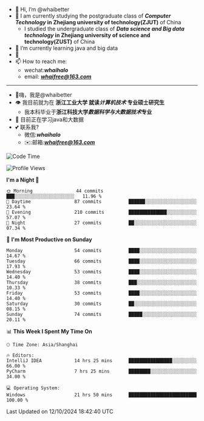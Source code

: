 - 👋 Hi, I’m @whaibetter
- 👀 I am currently studying the postgraduate class of ***Computer Technology* in Zhejiang university of technology(ZJUT)** of China
  -  I studied the undergraduate class of ***Data science and Big data technology* in Zhejiang university of science and technology(ZUST)** of China
- 🌱 I’m currently learning java and big data
- 💞️ 
- 📫 How to reach me: 
  - wechat:***whaihalo***
  - email: ***whaifree@163.com***
 ------------------------
- 👋嗨，我是@whaibetter
- 👁 我目前就为在 **浙江工业大学 就读*计算机技术* 专业硕士研究生**
  - 我本科毕业于**浙江科技大学*数据科学与大数据技术*专业**
- 🌴 目前正在学习java和大数据
- 💕 联系我?
  - 微信:***whaihalo***
  - ✉️:邮箱:***whaifree@163.com***

<!--START_SECTION:waka-->
![Code Time](http://img.shields.io/badge/Code%20Time-524%20hrs%2022%20mins-blue)

![Profile Views](http://img.shields.io/badge/Profile%20Views-0-blue)

**I'm a Night 🦉** 

```text
🌞 Morning                44 commits          ███░░░░░░░░░░░░░░░░░░░░░░   11.96 % 
🌆 Daytime                87 commits          ██████░░░░░░░░░░░░░░░░░░░   23.64 % 
🌃 Evening                210 commits         ██████████████░░░░░░░░░░░   57.07 % 
🌙 Night                  27 commits          ██░░░░░░░░░░░░░░░░░░░░░░░   07.34 % 
```
📅 **I'm Most Productive on Sunday** 

```text
Monday                   54 commits          ████░░░░░░░░░░░░░░░░░░░░░   14.67 % 
Tuesday                  66 commits          ████░░░░░░░░░░░░░░░░░░░░░   17.93 % 
Wednesday                53 commits          ████░░░░░░░░░░░░░░░░░░░░░   14.40 % 
Thursday                 38 commits          ███░░░░░░░░░░░░░░░░░░░░░░   10.33 % 
Friday                   53 commits          ████░░░░░░░░░░░░░░░░░░░░░   14.40 % 
Saturday                 30 commits          ██░░░░░░░░░░░░░░░░░░░░░░░   08.15 % 
Sunday                   74 commits          █████░░░░░░░░░░░░░░░░░░░░   20.11 % 
```


📊 **This Week I Spent My Time On** 

```text
🕑︎ Time Zone: Asia/Shanghai

🔥 Editors: 
IntelliJ IDEA            14 hrs 25 mins      ████████████████░░░░░░░░░   66.00 % 
PyCharm                  7 hrs 25 mins       ████████░░░░░░░░░░░░░░░░░   34.00 % 

💻 Operating System: 
Windows                  21 hrs 50 mins      █████████████████████████   100.00 % 
```


 Last Updated on 12/10/2024 18:42:40 UTC
<!--END_SECTION:waka-->
